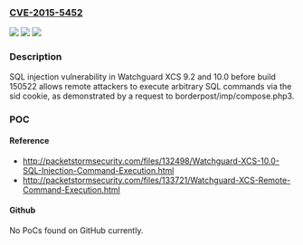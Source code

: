 ### [CVE-2015-5452](https://cve.mitre.org/cgi-bin/cvename.cgi?name=CVE-2015-5452)
![](https://img.shields.io/static/v1?label=Product&message=n%2Fa&color=blue)
![](https://img.shields.io/static/v1?label=Version&message=n%2Fa&color=blue)
![](https://img.shields.io/static/v1?label=Vulnerability&message=n%2Fa&color=brighgreen)

### Description

SQL injection vulnerability in Watchguard XCS 9.2 and 10.0 before build 150522 allows remote attackers to execute arbitrary SQL commands via the sid cookie, as demonstrated by a request to borderpost/imp/compose.php3.

### POC

#### Reference
- http://packetstormsecurity.com/files/132498/Watchguard-XCS-10.0-SQL-Injection-Command-Execution.html
- http://packetstormsecurity.com/files/133721/Watchguard-XCS-Remote-Command-Execution.html

#### Github
No PoCs found on GitHub currently.

